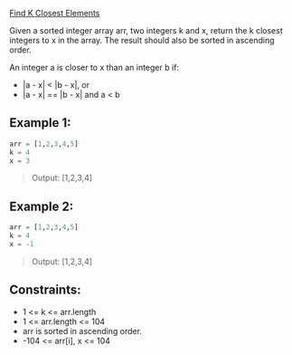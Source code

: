 [Find K Closest Elements](https://leetcode.com/problems/find-k-closest-elements/)

Given a sorted integer array arr, two integers k and x, return the k closest integers to x in the array. The result should also be sorted in ascending order.

An integer a is closer to x than an integer b if:

- |a - x| < |b - x|, or
- |a - x| == |b - x| and a < b

## Example 1:

```python
arr = [1,2,3,4,5]
k = 4
x = 3
```

> Output: [1,2,3,4]

## Example 2:

```python
arr = [1,2,3,4,5]
k = 4
x = -1
```

> Output: [1,2,3,4]
 

## Constraints:

- 1 <= k <= arr.length
- 1 <= arr.length <= 104
- arr is sorted in ascending order.
- -104 <= arr[i], x <= 104